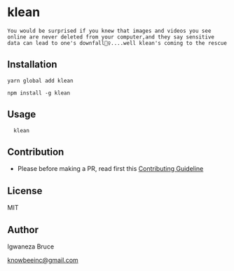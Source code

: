 # klean

    You would be surprised if you knew that images and videos you see online are never deleted from your computer,and they say sensitive data can lead to one's downfall🤷‍♀️....well klean's coming to the rescue

## Installation

```
yarn global add klean
```

```
npm install -g klean
```

## Usage

```
  klean
```

## Contribution

- Please before making a PR, read first this [Contributing Guideline](./CONTRIBUTING.md)

## License

MIT

## Author

Igwaneza Bruce

<knowbeeinc@gmail.com>
